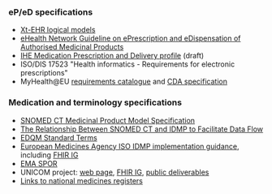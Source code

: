 ### eP/eD specifications

- [Xt-EHR logical models](https://build.fhir.org/ig/Xt-EHR/xt-ehr-common/useCasePrescription.html)
- [eHealth Network Guideline on ePrescription and eDispensation of Authorised Medicinal Products](https://health.ec.europa.eu/document/download/b744f30b-a05e-4b9c-9630-ad96ebd0b2f0_en?filename=ehn_guidelines_eprescriptions_en.pdf)
- [IHE Medication Prescription and Delivery profile](https://build.fhir.org/ig/IHE/pharm-mpd/) (draft)
- ISO/DIS 17523 "Health informatics - Requirements for electronic prescriptions"
- MyHealth@EU [requirements catalogue](https://webgate.ec.europa.eu/fpfis/wikis/display/EHDSI/1.+MyHealth@EU+Requirements+Catalogue) and [CDA specification](https://art-decor.ehdsi.eu/publication/epSOS/)

### Medication and terminology specifications

- [SNOMED CT Medicinal Product Model Specification](https://confluence.ihtsdotools.org/display/DOCMPM) 
- [The Relationship Between SNOMED CT and IDMP to Facilitate Data Flow](https://confluence.ihtsdotools.org/download/attachments/115870807/IDMP%20and%20SNOMED%20CT%20DIscussion%20Paper_June%202024.pdf)
- [EDQM Standard Terms](https://standardterms.edqm.eu/)
- [European Medicines Agency ISO IDMP implementation guidance](https://www.ema.europa.eu/en/human-regulatory-overview/research-development/data-medicines-iso-idmp-standards-overview/substance-product-organisation-referential-spor-master-data/substance-product-data-management-services), including [FHIR IG](https://www.ema.europa.eu/en/documents/regulatory-procedural-guideline/product-management-services-pms-implementation-international-organization-standardization-iso-standards-identification-medicinal-products-idmp-europe-chapter-2_en.pdf)   
- [EMA SPOR](https://spor.ema.europa.eu/sporwi/)    
- UNICOM project: [web page](https://unicom-project.eu/), [FHIR IG](https://build.fhir.org/ig/hl7-eu/unicom-ig/), [public deliverables](https://unicom-project.eu/public-deliverables/)  
- [Links to national medicines registers](https://www.ema.europa.eu/en/medicines/national-registers-authorised-medicines)
